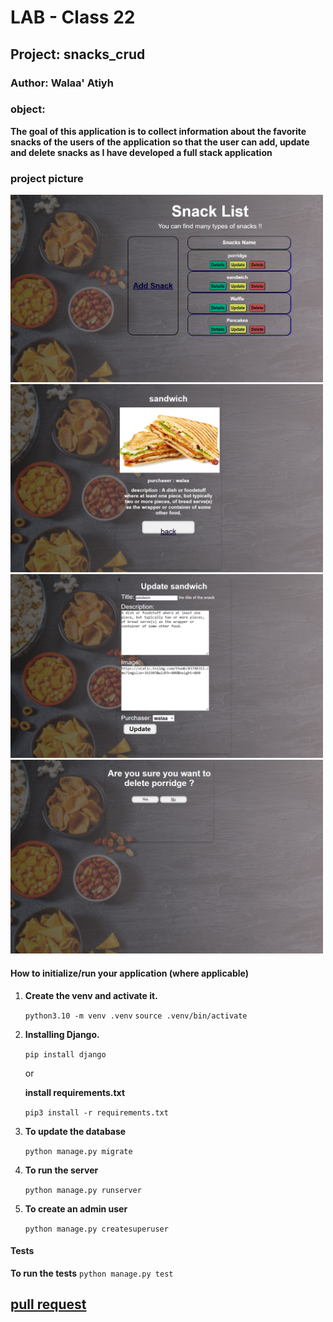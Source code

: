 # LAB - Class 22

## Project: snacks_crud

### Author: Walaa' Atiyh
### object:

**The goal of this application is to collect information about the favorite snacks of the users of the application so that the user can add, update and delete snacks as I have developed a full stack application**

### project picture
<img src="./static/image1.png" alt="drawing" style="width:500px;"/>
<img src="./static/image2.png" alt="drawing" style="width:500px;"/>
<img src="./static/image3.png" alt="drawing" style="width:500px;"/>
<img src="./static/image4.png" alt="drawing" style="width:500px;"/>

#### How to initialize/run your application (where applicable)
1. **Create the venv and activate it.**

    `python3.10 -m venv .venv`
    `source .venv/bin/activate`

2. **Installing Django.**

    `pip install django`
    
   or 

   **install  requirements.txt**
   
   `pip3 install -r requirements.txt`

3. **To update the database**

    `python manage.py migrate`

4. **To run the server**

    `python manage.py runserver`

5. **To create an admin user**

    `python manage.py createsuperuser`

#### Tests
**To run the tests**
    `python manage.py test`
    
## [pull request](https://github.com/WalaaAtiah/snacks_crud/pull/2)

